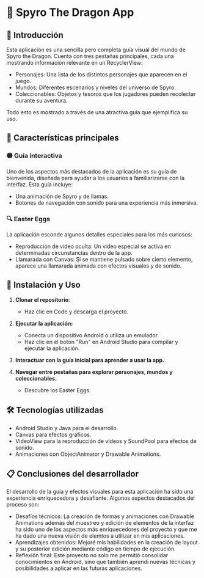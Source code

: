 # 🐉 Spyro The Dragon App

## 🐾 Introducción

Esta aplicación es una sencilla pero completa guía visual del mundo de Spyro the Dragon. Cuenta con tres pestañas principales, cada una mostrando información relevante en un RecyclerView:
- Personajes: Una lista de los distintos personajes que aparecen en el juego.
- Mundos: Diferentes escenarios y niveles del universo de Spyro.
- Coleccionables: Objetos y tesoros que los jugadores pueden recolectar durante su aventura.

Todo esto es mostrado a través de una atractiva guía que ejemplifica su uso.

## 🌟 Características principales

### 🟣 Guía interactiva

Uno de los aspectos más destacados de la aplicación es su guía de bienvenida, diseñada para ayudar a los usuarios a familiarizarse con la interfaz. Esta guía incluye:
- Una animación de Spyro y de llamas.
- Botones de navegación con sonido para una experiencia más inmersiva.

### 🔍 Easter Eggs

La aplicación esconde algunos detalles especiales para los más curiosos:
- Reproducción de vídeo oculta: Un video especial se activa en determinadas circunstancias dentro de la app.
- Llamarada con Canvas: Si se mantiene pulsado sobre cierto elemento, aparece una llamarada animada con efectos visuales y de sonido.

## 📖 Instalación y Uso

1. **Clonar el repositorio**:
   - Haz clic en Code y descarga el proyecto.

2. **Ejecutar la aplicación:**
   - Conecta un dispositivo Android o utiliza un emulador.
   - Haz clic en el botón "Run" en Android Studio para compilar y ejecutar la aplicación.
     
3. **Interactuar con la guía inicial para aprender a usar la app.**
   
4. **Navegar entre pestañas para explorar personajes, mundos y coleccionables.**
   - Descubre los Easter Eggs.


## 🛠️ Tecnologías utilizadas

- Android Studio y Java para el desarrollo.
- Canvas para efectos gráficos.
- VideoView para la reproducción de vídeos y SoundPool para efectos de sonido.
- Animaciones con ObjectAnimator y Drawable Animations.

## 📋 Conclusiones del desarrollador

El desarrollo de la guía y efectos visuales para esta aplicación ha sido una experiencia enriquecedora y desafiante. Algunos aspectos destacados del proceso son:

- Desafíos técnicos: La creación de formas y animaciones con Drawable Animations además del muestreo y edición de elementos de la interfaz ha sido uno de los aspectos más enriquecedores del proyecto y que me ha dado una nueva visión de elemtos a utilizar en mis aplicaciones.
- Aprendizajes obtenidos: Mejoré mis habilidades en la creación de layout y su posterior edición mediante código en tiempo de ejecución.
- Reflexión final: Este proyecto no solo me permitió consolidar conocimientos en Android, sino que también aprendi nuevas técnicas y posibilidades a aplicar en las futuras aplicaciones.
